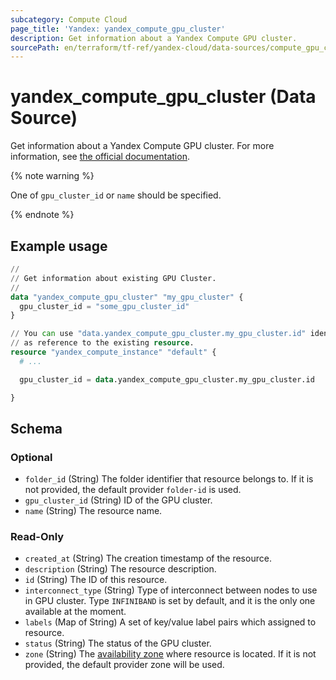```yaml
---
subcategory: Compute Cloud
page_title: 'Yandex: yandex_compute_gpu_cluster'
description: Get information about a Yandex Compute GPU cluster.
sourcePath: en/terraform/tf-ref/yandex-cloud/data-sources/compute_gpu_cluster.md
---
```


# yandex_compute_gpu_cluster (Data Source)

Get information about a Yandex Compute GPU cluster. For more information, see [the official documentation](https://yandex.cloud/docs/compute/concepts/gpu-cluster).

{% note warning %}

One of `gpu_cluster_id` or `name` should be specified.

{% endnote %}


## Example usage

```terraform
//
// Get information about existing GPU Cluster.
//
data "yandex_compute_gpu_cluster" "my_gpu_cluster" {
  gpu_cluster_id = "some_gpu_cluster_id"
}

// You can use "data.yandex_compute_gpu_cluster.my_gpu_cluster.id" identifier 
// as reference to the existing resource.
resource "yandex_compute_instance" "default" {
  # ...

  gpu_cluster_id = data.yandex_compute_gpu_cluster.my_gpu_cluster.id

}
```

<!-- schema generated by tfplugindocs -->
## Schema

### Optional

- `folder_id` (String) The folder identifier that resource belongs to. If it is not provided, the default provider `folder-id` is used.
- `gpu_cluster_id` (String) ID of the GPU cluster.
- `name` (String) The resource name.

### Read-Only

- `created_at` (String) The creation timestamp of the resource.
- `description` (String) The resource description.
- `id` (String) The ID of this resource.
- `interconnect_type` (String) Type of interconnect between nodes to use in GPU cluster. Type `INFINIBAND` is set by default, and it is the only one available at the moment.
- `labels` (Map of String) A set of key/value label pairs which assigned to resource.
- `status` (String) The status of the GPU cluster.
- `zone` (String) The [availability zone](https://yandex.cloud/docs/overview/concepts/geo-scope) where resource is located. If it is not provided, the default provider zone will be used.

